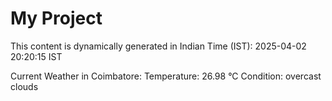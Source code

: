 # My Project

This content is dynamically generated in Indian Time (IST): 2025-04-02 20:20:15 IST


Current Weather in Coimbatore:
Temperature: 26.98 °C
Condition: overcast clouds
